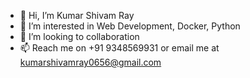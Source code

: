 - 👋 Hi, I’m Kumar Shivam Ray
- 👀 I’m interested in Web Development, Docker, Python
- 💞️ I’m looking to collaboration
- 📫 Reach me on +91 9348569931 or email me at kumarshivamray0656@gmail.com

<!---
shivam060897/shivam060897 is a ✨ special ✨ repository because its `README.md` (this file) appears on your GitHub profile.
You can click the Preview link to take a look at your changes.
--->
